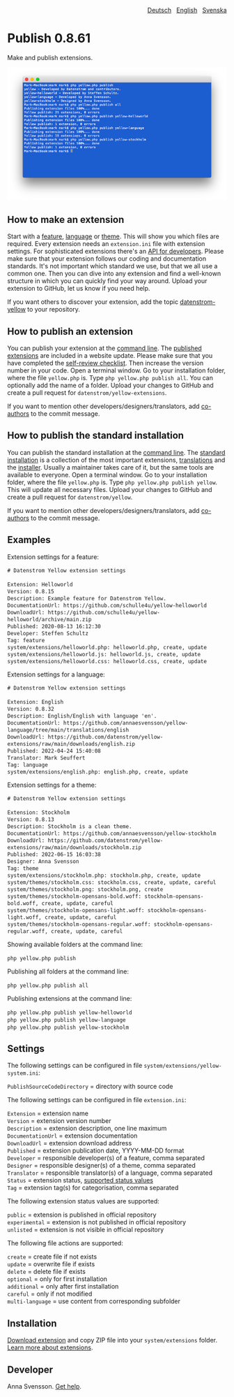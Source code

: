 <p align="right"><a href="README-de.md">Deutsch</a> &nbsp; <a href="README.md">English</a> &nbsp; <a href="README-sv.md">Svenska</a></p>

# Publish 0.8.61

Make and publish extensions.

<p align="center"><img src="publish-screenshot.png?raw=true" alt="Screenshot"></p>

## How to make an extension

Start with a [feature](https://github.com/schulle4u/yellow-helloworld), [language](https://github.com/annaesvensson/yellow-language/tree/main/translations/english) or [theme](https://github.com/annaesvensson/yellow-stockholm). This will show you which files are required. Every extension needs an `extension.ini` file with extension settings. For sophisticated extensions there's an [API for developers](https://datenstrom.se/yellow/help/api-for-developers). Please make sure that your extension follows our coding and documentation standards. It's not important which standard we use, but that we all use a common one. Then you can dive into any extension and find a well-known structure in which you can quickly find your way around. Upload your extension to GitHub, let us know if you need help.

If you want others to discover your extension, add the topic [datenstrom-yellow](https://github.com/topics/datenstrom-yellow) to your repository.

## How to publish an extension

You can publish your extension at the [command line](https://github.com/annaesvensson/yellow-command). The [published extensions](https://github.com/datenstrom/yellow-extensions) are included in a website update. Please make sure that you have completed the [self-review checklist](self-review-checklist.md). Then increase the version number in your code. Open a terminal window. Go to your installation folder, where the file `yellow.php` is. Type `php yellow.php publish all`. You can optionally add the name of a folder. Upload your changes to GitHub and create a pull request for `datenstrom/yellow-extensions`.

If you want to mention other developers/designers/translators, add [co-authors](https://docs.github.com/en/pull-requests/committing-changes-to-your-project/creating-and-editing-commits/creating-a-commit-with-multiple-authors) to the commit message.

## How to publish the standard installation

You can publish the standard installation at the [command line](https://github.com/annaesvensson/yellow-command). The [standard installation](https://github.com/datenstrom/yellow) is a collection of the most important extensions, [translations](https://github.com/annaesvensson/yellow-language) and the [installer](https://github.com/annaesvensson/yellow-install). Usually a maintainer takes care of it, but the same tools are available to everyone. Open a terminal window. Go to your installation folder, where the file `yellow.php` is. Type `php yellow.php publish yellow`. This will update all necessary files. Upload your changes to GitHub and create a pull request for `datenstrom/yellow`.

If you want to mention other developers/designers/translators, add [co-authors](https://docs.github.com/en/pull-requests/committing-changes-to-your-project/creating-and-editing-commits/creating-a-commit-with-multiple-authors) to the commit message.

## Examples

Extension settings for a feature:

~~~
# Datenstrom Yellow extension settings

Extension: Helloworld
Version: 0.8.15
Description: Example feature for Datenstrom Yellow.
DocumentationUrl: https://github.com/schulle4u/yellow-helloworld
DownloadUrl: https://github.com/schulle4u/yellow-helloworld/archive/main.zip
Published: 2020-08-13 16:12:30
Developer: Steffen Schultz
Tag: feature
system/extensions/helloworld.php: helloworld.php, create, update
system/extensions/helloworld.js: helloworld.js, create, update
system/extensions/helloworld.css: helloworld.css, create, update
~~~

Extension settings for a language:

~~~
# Datenstrom Yellow extension settings

Extension: English
Version: 0.8.32
Description: English/English with language 'en'.
DocumentationUrl: https://github.com/annaesvensson/yellow-language/tree/main/translations/english
DownloadUrl: https://github.com/datenstrom/yellow-extensions/raw/main/downloads/english.zip
Published: 2022-04-24 15:40:08
Translator: Mark Seuffert
Tag: language
system/extensions/english.php: english.php, create, update
~~~

Extension settings for a theme:

~~~
# Datenstrom Yellow extension settings

Extension: Stockholm
Version: 0.8.13
Description: Stockholm is a clean theme.
DocumentationUrl: https://github.com/annaesvensson/yellow-stockholm
DownloadUrl: https://github.com/datenstrom/yellow-extensions/raw/main/downloads/stockholm.zip
Published: 2022-06-15 16:03:38
Designer: Anna Svensson
Tag: theme
system/extensions/stockholm.php: stockholm.php, create, update
system/themes/stockholm.css: stockholm.css, create, update, careful
system/themes/stockholm.png: stockholm.png, create
system/themes/stockholm-opensans-bold.woff: stockholm-opensans-bold.woff, create, update, careful
system/themes/stockholm-opensans-light.woff: stockholm-opensans-light.woff, create, update, careful
system/themes/stockholm-opensans-regular.woff: stockholm-opensans-regular.woff, create, update, careful
~~~

Showing available folders at the command line:

`php yellow.php publish`  

Publishing all folders at the command line:

`php yellow.php publish all`  

Publishing extensions at the command line:

`php yellow.php publish yellow-helloworld`  
`php yellow.php publish yellow-language`  
`php yellow.php publish yellow-stockholm`  

## Settings

The following settings can be configured in file `system/extensions/yellow-system.ini`:

`PublishSourceCodeDirectory` = directory with source code  

The following settings can be configured in file `extension.ini`:

`Extension` = extension name  
`Version` = extension version number  
`Description` = extension description, one line maximum  
`DocumentationUrl` = extension documentation  
`DownloadUrl` = extension download address  
`Published` = extension publication date, YYYY-MM-DD format  
`Developer` = responsible developer(s) of a feature, comma separated  
`Designer` = responsible designer(s) of a theme, comma separated  
`Translator` = responsible translator(s) of a language, comma separated  
`Status` = extension status, [supported status values](#settings-status)  
`Tag` = extension tag(s) for categorisation, comma separated  

<a id="settings-status"></a>The following extension status values are supported:

`public` = extension is published in official repository  
`experimental` = extension is not published in official repository  
`unlisted` = extension is not visible in official repository  

<a id="settings-actions"></a>The following file actions are supported:

`create` = create file if not exists  
`update` = overwrite file if exists  
`delete` = delete file if exists  
`optional` = only for first installation  
`additional` = only after first installation  
`careful` = only if not modified  
`multi-language` = use content from corresponding subfolder  

## Installation

[Download extension](https://github.com/annaesvensson/yellow-publish/archive/main.zip) and copy ZIP file into your `system/extensions` folder. [Learn more about extensions](https://github.com/annaesvensson/yellow-update).

## Developer

Anna Svensson. [Get help](https://datenstrom.se/yellow/help/).
